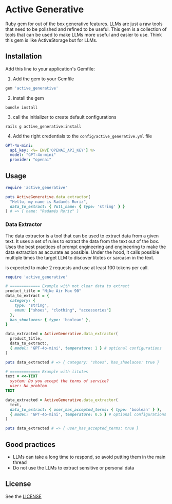 # Active Generative
Ruby gem for out of the box generative features. LLMs are just a raw tools that need to be polished and refined to be useful. This gem is a collection of tools that can be used to make LLMs more useful and easier to use.
Think this gem is like ActiveStorage but for LLMs.

## Installation
Add this line to your application's Gemfile:

1. Add the gem to your Gemfile
```ruby
gem 'active_generative'
```
2. install the gem
```shell
bundle install
```
3. call the initializer to create default configurations
```shell
rails g active_generative:install
```
4. Add the right credentials to the `config/active_generative.yml` file
```yaml
GPT-4o-mini:
  api_key: <%= ENV['OPENAI_API_KEY'] %>
  model: "GPT-4o-mini"
  provider: "openai"
```

## Usage
```ruby
require 'active_generative'

puts ActiveGenerative.data_extractor(
  "Hello, my name is Radamés Roriz",
  data_to_extract: { full_name: { type: 'string' } }
) # => { name: "Radamés Roriz" }
```

### Data Extractor
The data extractor is a tool that can be used to extract data from a given text. It uses a set of rules to extract the data from the text out of the box. Uses the best practices of prompt engineering and engineering to make the data extraction as accurate as possible.
Under the hood, it calls possible multiple times the target LLM to discover litotes or sarcasm in the text. 

is expected to make 2 requests and use at least 100 tokens per call.

```ruby
require 'active_generative'

# ============= Example with not clear data to extract
product_title = "Nike Air Max 90"
data_to_extract = {
  category: {
    type: 'string',
    enum: ["shoes", "clothing", "accessories"]
  },
  has_shoelaces: { type: 'boolean' },
}

data_extracted = ActiveGenerative.data_extractor(
  product_title,
  data_to_extract:,
  { model: 'GPT-4o-mini', temperature: 1 } # optional configurations
)

puts data_extracted # => { category: "shoes", has_shoelaces: true }

# ============= Example with litotes
text = <<~TEXT
  system: Do you accept the terms of service?
  user: No problem
TEXT

data_extracted = ActiveGenerative.data_extractor(
  text,
  data_to_extract: { user_has_accepted_terms: { type: 'boolean' } },
  { model: 'GPT-4o-mini', temperature: 0.5 } # optional configurations
)

puts data_extracted # => { user_has_accepted_terms: true }
```

## Good practices
- LLMs can take a long time to respond, so avoid putting them in the main thread
- Do not use the LLMs to extract sensitive or personal data

## License
See the [LICENSE](LICENSE)
